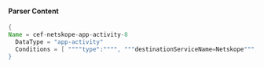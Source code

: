 #### Parser Content
```Java
{
Name = cef-netskope-app-activity-8
  DataType = "app-activity"
  Conditions = [ """"type":"""", """destinationServiceName=Netskope""", """"activity":"Send"""" ]
}
```